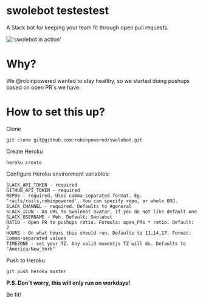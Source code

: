 # swolebot testestest
A Slack bot for keeping your team fit through open pull requests.

!['swolebot in action'](http://robinpowered.s3.amazonaws.com/misc/swolebot.png)

# Why?

We @robinpowered wanted to stay healthy, so we started doing pushups based on open PR\`s we have.

# How to set this up?

Clone
```
git clone git@github.com:robinpowered/swolebot.git
```

Create Heroku
```
heroku create
```
Configure Heroku environment variables:

```
SLACK_API_TOKEN - required
GITHUB_API_TOKEN - required
REPOS - required. Uses comma-separated format. Eg. 'rails/rails,robinpowered'. You can specify repo, or whole ORG.
SLACK_CHANNEL - required. Defaults to #general
SLACK_ICON - An URL to Swolebot avatar, if you do not like default one
SLACK_USERNAME - Meh. Default: Swolebot
RATIO - Open PR to pushups ratio. Formula: open_PRs * ratio. Default: 2
HOURS - On what hours this should run. Defaults to 11,14,17. Format: Comma-separated values
TIMEZONE - set your TZ. Any valid momentjs TZ will do. Defaults to "America/New_York"
```

Push to Heroku
```
git push heroku master
```

__P.S. Don\`t worry, this will only run on workdays!__

Be fit!
